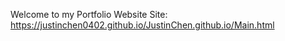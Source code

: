 Welcome to my Portfolio Website
Site: https://justinchen0402.github.io/JustinChen.github.io/Main.html
